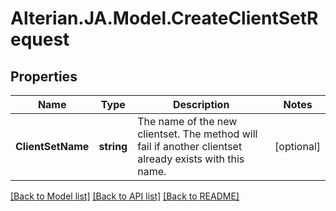 # Alterian.JA.Model.CreateClientSetRequest

## Properties

Name | Type | Description | Notes
------------ | ------------- | ------------- | -------------
**ClientSetName** | **string** | The name of the new clientset. The method will fail if another clientset already exists with this name. | [optional] 

[[Back to Model list]](../README.md#documentation-for-models) [[Back to API list]](../README.md#documentation-for-api-endpoints) [[Back to README]](../README.md)


